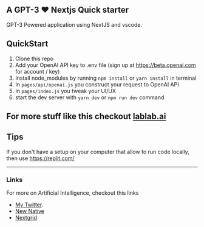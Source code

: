 ## A GPT-3 ❤️ Nextjs Quick starter
GPT-3 Powered application using NextJS and vscode.
## QuickStart

1. Clone this repo
2. Add your OpenAI API key to .env file (sign up at https://beta.openai.com for account / key)
3. Install node_modules by running `npm install` or `yarn install` in terminal
4. In `pages/api/openai.js` you construct your request to OpenAI API
5. In `pages/index.js` you tweak your UI/UX
6. start the dev server with `yarn dev` or `npm run dev` command

## For more stuff like this checkout [lablab.ai](https://lablab.ai/)

## Tips

If you don't have a setup on your computer that allow to run code locally, then use https://replit.com/

---

### Links

For more on Artificial Intelligence, checkout this links

- [My Twitter](https://twitter.com/mathiiias123).
- [New Native](https://newnative.ai)
- [Nextgrid](https://nextgrid.ai)
